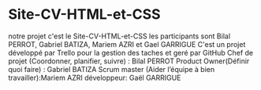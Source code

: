 # Site-CV-HTML-et-CSS
notre projet c'est le Site-CV-HTML-et-CSS 
les participants sont Bilal PERROT, Gabriel BATIZA, Mariem AZRI et Gael GARRIGUE
C'est un projet développé par Trello pour la gestion des taches et geré par GitHub
Chef de projet (Coordonner, planifier, suivre) : Bilal PERROT
Product Owner(Définir quoi faire) : Gabriel BATIZA
Scrum master (Aider l’équipe à bien travailler):Mariem AZRI
développeur: Gaël GARRIGUE


